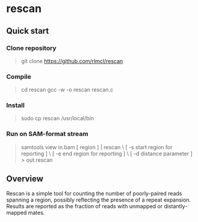 # rescan

## Quick start
### Clone repository
> git clone https://github.com/rlmcl/rescan

### Compile
> cd rescan
> gcc -w -o rescan rescan.c

### Install
> sudo cp rescan /usr/local/bin

### Run on SAM-format stream
> samtools view in.bam [ region ] | rescan \\ 
>   [ -s start region for reporting ] \\
>   [ -e end region for reporting ] \\
>   [ -d distance parameter ] > out.rescan

## Overview
Rescan is a simple tool for counting the number of poorly-paired reads spanning a region, possibly reflecting the presence of a repeat expansion. Results are reported as the fraction of reads with unmapped or distantly-mapped mates.
